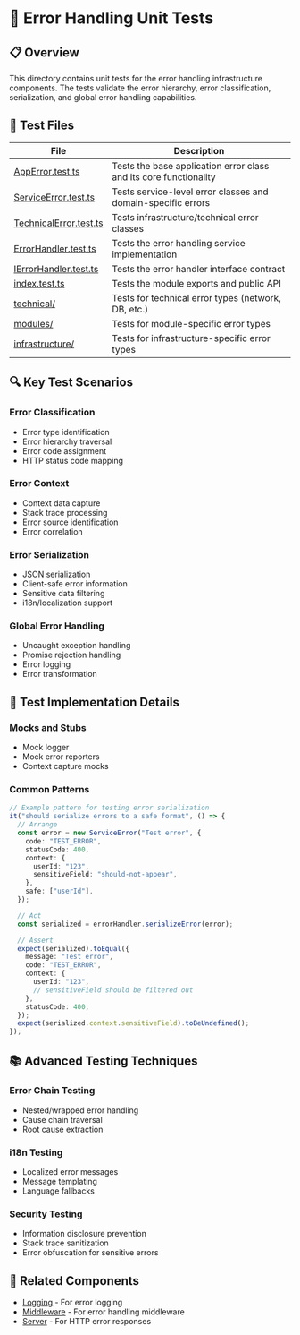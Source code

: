 # 🧪 Error Handling Unit Tests

## 📋 Overview

This directory contains unit tests for the error handling infrastructure components. The tests validate the error hierarchy, error classification, serialization, and global error handling capabilities.

## 🧩 Test Files

| File                                               | Description                                                       |
| -------------------------------------------------- | ----------------------------------------------------------------- |
| [AppError.test.ts](./AppError.test.ts)             | Tests the base application error class and its core functionality |
| [ServiceError.test.ts](./ServiceError.test.ts)     | Tests service-level error classes and domain-specific errors      |
| [TechnicalError.test.ts](./TechnicalError.test.ts) | Tests infrastructure/technical error classes                      |
| [ErrorHandler.test.ts](./ErrorHandler.test.ts)     | Tests the error handling service implementation                   |
| [IErrorHandler.test.ts](./IErrorHandler.test.ts)   | Tests the error handler interface contract                        |
| [index.test.ts](./index.test.ts)                   | Tests the module exports and public API                           |
| [technical/](./technical/)                         | Tests for technical error types (network, DB, etc.)               |
| [modules/](./modules/)                             | Tests for module-specific error types                             |
| [infrastructure/](./infrastructure/)               | Tests for infrastructure-specific error types                     |

## 🔍 Key Test Scenarios

### Error Classification

- Error type identification
- Error hierarchy traversal
- Error code assignment
- HTTP status code mapping

### Error Context

- Context data capture
- Stack trace processing
- Error source identification
- Error correlation

### Error Serialization

- JSON serialization
- Client-safe error information
- Sensitive data filtering
- i18n/localization support

### Global Error Handling

- Uncaught exception handling
- Promise rejection handling
- Error logging
- Error transformation

## 🔧 Test Implementation Details

### Mocks and Stubs

- Mock logger
- Mock error reporters
- Context capture mocks

### Common Patterns

```typescript
// Example pattern for testing error serialization
it("should serialize errors to a safe format", () => {
  // Arrange
  const error = new ServiceError("Test error", {
    code: "TEST_ERROR",
    statusCode: 400,
    context: {
      userId: "123",
      sensitiveField: "should-not-appear",
    },
    safe: ["userId"],
  });

  // Act
  const serialized = errorHandler.serializeError(error);

  // Assert
  expect(serialized).toEqual({
    message: "Test error",
    code: "TEST_ERROR",
    context: {
      userId: "123",
      // sensitiveField should be filtered out
    },
    statusCode: 400,
  });
  expect(serialized.context.sensitiveField).toBeUndefined();
});
```

## 📚 Advanced Testing Techniques

### Error Chain Testing

- Nested/wrapped error handling
- Cause chain traversal
- Root cause extraction

### i18n Testing

- Localized error messages
- Message templating
- Language fallbacks

### Security Testing

- Information disclosure prevention
- Stack trace sanitization
- Error obfuscation for sensitive errors

## 🔗 Related Components

- [Logging](../logging/README.md) - For error logging
- [Middleware](../middleware/README.md) - For error handling middleware
- [Server](../server/README.md) - For HTTP error responses
